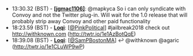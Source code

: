 * <a id="13:30.32">13:30.32 (BST)</a> - __[[jgmac1106]](https://github.com/[jgmac1106])__: @mapkyca So i can only syndicate with Convoy and not the Twitter plug-in. Will wait for the 1.0 release that will probably strip away Convoy and other paid functionality
* <a id="18:23.59">18:23.59 (BST)</a> - __[Loqi](https://github.com/Loqi)__: [<a href="https://twitter.com/PinkPolitical">@PinkPolitical</a>] #jailbreak2018 check out http://withknown.com (http://twtr.io/1e1AzBotQqE)
* <a id="18:39.08">18:39.08 (BST)</a> - __[Loqi](https://github.com/Loqi)__: [<a href="https://twitter.com/SamPBostonMA">@SamPBostonMA</a>] ↩️ @withknown @agaric (http://twtr.io/1e1CLuWP9wP)
